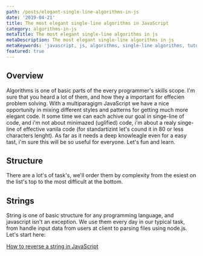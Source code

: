 ```yaml
---
path: /posts/elegant-single-line-algorithms-in-js
date: '2019-04-21'
title: The most elegant single-line algorithms in JavaScript
category: algorithms-in-js
metaTitle: The most elegant single-line algorithms in js
metaDescription: The most elegant single-line algorithms in js
metaKeywords: 'javascript, js, algorithms, single-line algorithms, tutorials'
featured: true
---
```


## Overview

Algorithms is one of basic parts of the every programmer's skills scope. I'm sure that you heard a lot of them, and how they a important for effecien problem solving. With a multiparagigm JavaScript we have a nice opportunity in mixing different styles and patterns for getting much more elegant code. It some time we can each achive our goal in singe-line of code, and i'm not about minimazed (uglified) code, i'm about a realy singe-line of effective vanila code (for standartizint let's cound it in 80 or less characters lenght). As far as it needs a deep knowleagle even for a easy tast, i'm sure this will be so useful for everyone. Let's fun and learn.

## Structure

There are a lot's of task's, we'll order them by complexity from the esiest on the list's top to the most difficult at the bottom.


## Strings

String is one of basic structure for any programming language, and javascript isn't an exception. We use them every day in our typical task, from handle input data from users at client to parsing files using node.js. Let's start here:

[How to reverse a string in JavaScript](/posts/how-to-reverse-string-in-javascript)
